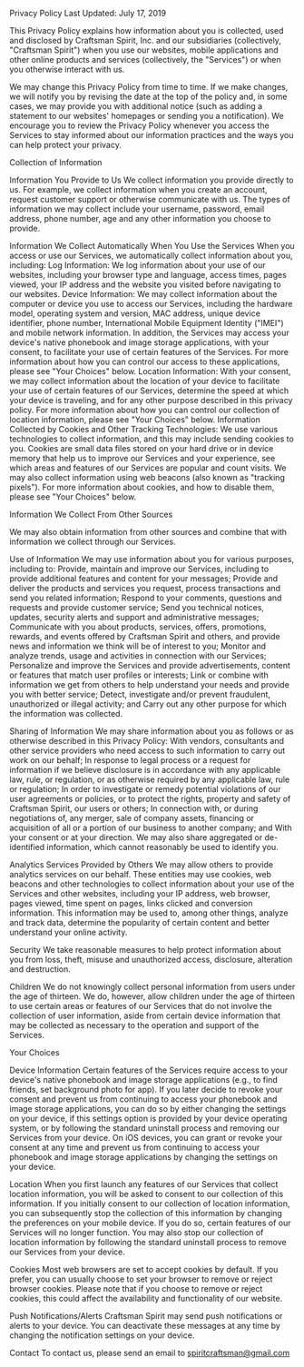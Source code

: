 Privacy Policy
Last Updated: July 17, 2019
 
This Privacy Policy explains how information about you is collected, used and disclosed by Craftsman Spirit, Inc. and our subsidiaries (collectively, "Craftsman Spirit") when you use our websites, mobile applications and other online products and services (collectively, the "Services") or when you otherwise interact with us.
 
We may change this Privacy Policy from time to time. If we make changes, we will notify you by revising the date at the top of the policy and, in some cases, we may provide you with additional notice (such as adding a statement to our websites' homepages or sending you a notification). We encourage you to review the Privacy Policy whenever you access the Services to stay informed about our information practices and the ways you can help protect your privacy.
 
 
Collection of Information
 
Information You Provide to Us
We collect information you provide directly to us. For example, we collect information when you create an account, request customer support or otherwise communicate with us. The types of information we may collect include your username, password, email address, phone number, age and any other information you choose to provide.
 
Information We Collect Automatically When You Use the Services
When you access or use our Services, we automatically collect information about you, including:
Log Information: We log information about your use of our websites, including your browser type and language, access times, pages viewed, your IP address and the website you visited before navigating to our websites.
Device Information: We may collect information about the computer or device you use to access our Services, including the hardware model, operating system and version, MAC address, unique device identifier, phone number, International Mobile Equipment Identity ("IMEI") and mobile network information. In addition, the Services may access your device's native phonebook and image storage applications, with your consent, to facilitate your use of certain features of the Services. For more information about how you can control our access to these applications, please see "Your Choices" below.
Location Information: With your consent, we may collect information about the location of your device to facilitate your use of certain features of our Services, determine the speed at which your device is traveling, and for any other purpose described in this privacy policy. For more information about how you can control our collection of location information, please see "Your Choices" below.
Information Collected by Cookies and Other Tracking Technologies: We use various technologies to collect information, and this may include sending cookies to you. Cookies are small data files stored on your hard drive or in device memory that help us to improve our Services and your experience, see which areas and features of our Services are popular and count visits. We may also collect information using web beacons (also known as "tracking pixels"). For more information about cookies, and how to disable them, please see "Your Choices" below.
 
 
Information We Collect From Other Sources
 
We may also obtain information from other sources and combine that with information we collect through our Services.
 
Use of Information
We may use information about you for various purposes, including to:
Provide, maintain and improve our Services, including to provide additional features and content for your messages;
Provide and deliver the products and services you request, process transactions and send you related information;
Respond to your comments, questions and requests and provide customer service;
Send you technical notices, updates, security alerts and support and administrative messages;
Communicate with you about products, services, offers, promotions, rewards, and events offered by Craftsman Spirit and others, and provide news and information we think will be of interest to you;
Monitor and analyze trends, usage and activities in connection with our Services;
Personalize and improve the Services and provide advertisements, content or features that match user profiles or interests;
Link or combine with information we get from others to help understand your needs and provide you with better service;
Detect, investigate and/or prevent fraudulent, unauthorized or illegal activity; and
Carry out any other purpose for which the information was collected.
 
Sharing of Information
We may share information about you as follows or as otherwise described in this Privacy Policy:
With vendors, consultants and other service providers who need access to such information to carry out work on our behalf;
In response to legal process or a request for information if we believe disclosure is in accordance with any applicable law, rule, or regulation, or as otherwise required by any applicable law, rule or regulation;
In order to investigate or remedy potential violations of our user agreements or policies, or to protect the rights, property and safety of Craftsman Spirit, our users or others;
In connection with, or during negotiations of, any merger, sale of company assets, financing or acquisition of all or a portion of our business to another company; and
With your consent or at your direction.
We may also share aggregated or de-identified information, which cannot reasonably be used to identify you.
 
Analytics Services Provided by Others
We may allow others to provide analytics services on our behalf. These entities may use cookies, web beacons and other technologies to collect information about your use of the Services and other websites, including your IP address, web browser, pages viewed, time spent on pages, links clicked and conversion information. This information may be used to, among other things, analyze and track data, determine the popularity of certain content and better understand your online activity.
 
Security
We take reasonable measures to help protect information about you from loss, theft, misuse and unauthorized access, disclosure, alteration and destruction.
 
Children
We do not knowingly collect personal information from users under the age of thirteen. We do, however, allow children under the age of thirteen to use certain areas or features of our Services that do not involve the collection of user information, aside from certain device information that may be collected as necessary to the operation and support of the Services.
 
 
Your Choices
 
Device Information
Certain features of the Services require access to your device's native phonebook and image storage applications (e.g., to find friends, set background photo for app).  If you later decide to revoke your consent and prevent us from continuing to access your phonebook and image storage applications, you can do so by either changing the settings on your device, if this settings option is provided by your device operating system, or by following the standard uninstall process and removing our Services from your device. On iOS devices, you can grant or revoke your consent at any time and prevent us from continuing to access your phonebook and image storage applications by changing the settings on your device.
 
Location
When you first launch any features of our Services that collect location information, you will be asked to consent to our collection of this information. If you initially consent to our collection of location information, you can subsequently stop the collection of this information by changing the preferences on your mobile device. If you do so, certain features of our Services will no longer function. You may also stop our collection of location information by following the standard uninstall process to remove our Services from your device.
 
Cookies
Most web browsers are set to accept cookies by default. If you prefer, you can usually choose to set your browser to remove or reject browser cookies. Please note that if you choose to remove or reject cookies, this could affect the availability and functionality of our website.
 
Push Notifications/Alerts
Craftsman Spirit may send push notifications or alerts to your device. You can deactivate these messages at any time by changing the notification settings on your device.
 
 
Contact
To contact us, please send an email to spiritcraftsman@gmail.com
